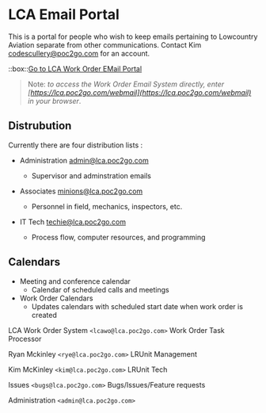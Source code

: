 # LCA Email Portal
This is a portal for people who wish to keep emails pertaining to Lowcountry Aviation separate
from other communications. Contact Kim [codescullery@poc2go.com](mailto:codescullery@poc2go.com) for an account.

::box::<a href="https://lca.poc2go.com/webmail" target="_blank">Go to LCA Work Order EMail Portal</a>

> Note: _to access the Work Order Email System directly, enter [https://lca.poc2go.com/webmail](https://lca.poc2go.com/webmail) in your browser_.

## Distrubution
Currently there are four distribution lists :
 - Administration [admin@lca.poc2go.com](mailto:admin@lca.poc2go.com)
   - Supervisor and adminstration emails

 - Associates [minions@lca.poc2go.com](mailto:minions@lca.poc2go.com)
   - Personnel in field, mechanics, inspectors, etc.

 - IT Tech [techie@lca.poc2go.com](mailto:techie@lca.poc2go.com)
   - Process flow, computer resources, and programming

## Calendars
 - Meeting and conference calendar
   - Calendar of scheduled calls and meetings
 - Work Order Calendars
   - Updates calendars with scheduled start date when work order is created
 



LCA Work Order System `<lcawo@lca.poc2go.com>` Work Order Task Processor

Ryan Mckinley `<rye@lca.poc2go.com>` LRUnit Management

Kim McKinley `<kim@lca.poc2go.com>` LRUnit Tech

Issues `<bugs@lca.poc2go.com>` Bugs/Issues/Feature requests

Administration `<admin@lca.poc2go.com>` 
